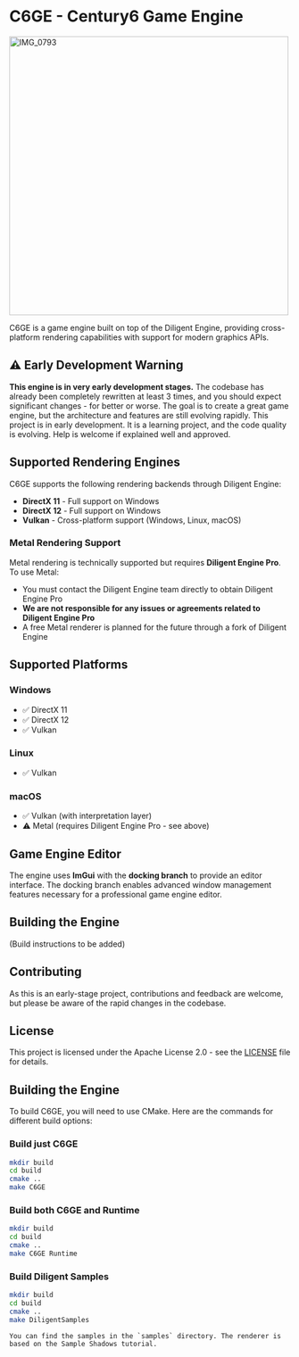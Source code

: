 # C6GE - Century6 Game Engine
<img width="500" height="500" alt="IMG_0793" src="https://github.com/user-attachments/assets/fd87a175-37c9-41e5-aaf0-0c77045000ec" />

C6GE is a game engine built on top of the Diligent Engine, providing cross-platform rendering capabilities with support for modern graphics APIs.

## ⚠️ Early Development Warning

**This engine is in very early development stages.** The codebase has already been completely rewritten at least 3 times, and you should expect significant changes - for better or worse. The goal is to create a great game engine, but the architecture and features are still evolving rapidly.
This project is in early development. It is a learning project, and the code quality is evolving. Help is welcome if explained well and approved.

## Supported Rendering Engines

C6GE supports the following rendering backends through Diligent Engine:

- **DirectX 11** - Full support on Windows
- **DirectX 12** - Full support on Windows
- **Vulkan** - Cross-platform support (Windows, Linux, macOS)

### Metal Rendering Support

Metal rendering is technically supported but requires **Diligent Engine Pro**. To use Metal:

- You must contact the Diligent Engine team directly to obtain Diligent Engine Pro
- **We are not responsible for any issues or agreements related to Diligent Engine Pro**
- A free Metal renderer is planned for the future through a fork of Diligent Engine

## Supported Platforms

### Windows
- ✅ DirectX 11
- ✅ DirectX 12
- ✅ Vulkan

### Linux
- ✅ Vulkan

### macOS
- ✅ Vulkan (with interpretation layer)
- ⚠️ Metal (requires Diligent Engine Pro - see above)

## Game Engine Editor

The engine uses **ImGui** with the **docking branch** to provide an editor interface. The docking branch enables advanced window management features necessary for a professional game engine editor.

## Building the Engine

(Build instructions to be added)

## Contributing

As this is an early-stage project, contributions and feedback are welcome, but please be aware of the rapid changes in the codebase.

## License

This project is licensed under the Apache License 2.0 - see the [LICENSE](LICENSE) file for details.

## Building the Engine
To build C6GE, you will need to use CMake. Here are the commands for different build options:

### Build just C6GE
```bash
mkdir build
cd build
cmake ..
make C6GE
```

### Build both C6GE and Runtime
```bash
mkdir build
cd build
cmake ..
make C6GE Runtime
```

### Build Diligent Samples
```bash
mkdir build
cd build
cmake ..
make DiligentSamples
```
```
You can find the samples in the `samples` directory. The renderer is based on the Sample Shadows tutorial.
